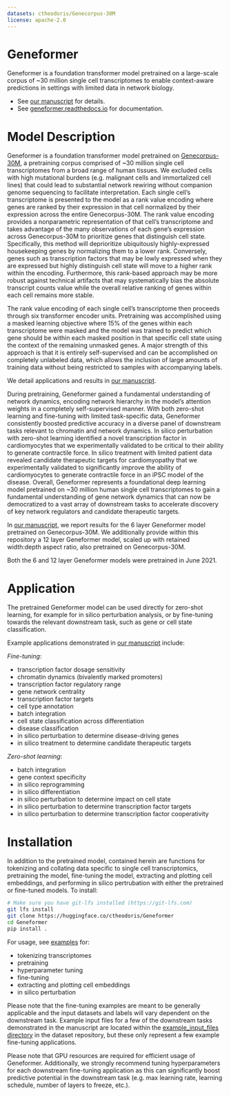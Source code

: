 ```yaml
---
datasets: ctheodoris/Genecorpus-30M
license: apache-2.0
---
```

# Geneformer
Geneformer is a foundation transformer model pretrained on a large-scale corpus of ~30 million single cell transcriptomes to enable context-aware predictions in settings with limited data in network biology.

- See [our manuscript](https://rdcu.be/ddrx0) for details.
- See [geneformer.readthedocs.io](https://geneformer.readthedocs.io) for documentation.

# Model Description
Geneformer is a foundation transformer model pretrained on [Genecorpus-30M](https://huggingface.co/datasets/ctheodoris/Genecorpus-30M), a pretraining corpus comprised of ~30 million single cell transcriptomes from a broad range of human tissues. We excluded cells with high mutational burdens (e.g. malignant cells and immortalized cell lines) that could lead to substantial network rewiring without companion genome sequencing to facilitate interpretation. Each single cell’s transcriptome is presented to the model as a rank value encoding where genes are ranked by their expression in that cell normalized by their expression across the entire Genecorpus-30M. The rank value encoding provides a nonparametric representation of that cell’s transcriptome and takes advantage of the many observations of each gene’s expression across Genecorpus-30M to prioritize genes that distinguish cell state. Specifically, this method will deprioritize ubiquitously highly-expressed housekeeping genes by normalizing them to a lower rank. Conversely, genes such as transcription factors that may be lowly expressed when they are expressed but highly distinguish cell state will move to a higher rank within the encoding. Furthermore, this rank-based approach may be more robust against technical artifacts that may systematically bias the absolute transcript counts value while the overall relative ranking of genes within each cell remains more stable.

The rank value encoding of each single cell’s transcriptome then proceeds through six transformer encoder units. Pretraining was accomplished using a masked learning objective where 15% of the genes within each transcriptome were masked and the model was trained to predict which gene should be within each masked position in that specific cell state using the context of the remaining unmasked genes. A major strength of this approach is that it is entirely self-supervised and can be accomplished on completely unlabeled data, which allows the inclusion of large amounts of training data without being restricted to samples with accompanying labels.

We detail applications and results in [our manuscript](https://rdcu.be/ddrx0).

During pretraining, Geneformer gained a fundamental understanding of network dynamics, encoding network hierarchy in the model’s attention weights in a completely self-supervised manner. With both zero-shot learning and fine-tuning with limited task-specific data, Geneformer consistently boosted predictive accuracy in a diverse panel of downstream tasks relevant to chromatin and network dynamics. In silico perturbation with zero-shot learning identified a novel transcription factor in cardiomyocytes that we experimentally validated to be critical to their ability to generate contractile force. In silico treatment with limited patient data revealed candidate therapeutic targets for cardiomyopathy that we experimentally validated to significantly improve the ability of cardiomyocytes to generate contractile force in an iPSC model of the disease. Overall, Geneformer represents a foundational deep learning model pretrained on ~30 million human single cell transcriptomes to gain a fundamental understanding of gene network dynamics that can now be democratized to a vast array of downstream tasks to accelerate discovery of key network regulators and candidate therapeutic targets.

In [our manuscript](https://rdcu.be/ddrx0), we report results for the 6 layer Geneformer model pretrained on Genecorpus-30M. We additionally provide within this repository a 12 layer Geneformer model, scaled up with retained width:depth aspect ratio, also pretrained on Genecorpus-30M.

Both the 6 and 12 layer Geneformer models were pretrained in June 2021.

# Application
The pretrained Geneformer model can be used directly for zero-shot learning, for example for in silico perturbation analysis, or by fine-tuning towards the relevant downstream task, such as gene or cell state classification.

Example applications demonstrated in [our manuscript](https://rdcu.be/ddrx0) include:

*Fine-tuning*:
- transcription factor dosage sensitivity
- chromatin dynamics (bivalently marked promoters)
- transcription factor regulatory range
- gene network centrality
- transcription factor targets
- cell type annotation
- batch integration
- cell state classification across differentiation
- disease classification
- in silico perturbation to determine disease-driving genes
- in silico treatment to determine candidate therapeutic targets

*Zero-shot learning*:
- batch integration
- gene context specificity
- in silico reprogramming
- in silico differentiation
- in silico perturbation to determine impact on cell state
- in silico perturbation to determine transcription factor targets
- in silico perturbation to determine transcription factor cooperativity

# Installation
In addition to the pretrained model, contained herein are functions for tokenizing and collating data specific to single cell transcriptomics, pretraining the model, fine-tuning the model, extracting and plotting cell embeddings, and performing in silico pertrubation with either the pretrained or fine-tuned models. To install:

```bash
# Make sure you have git-lfs installed (https://git-lfs.com)
git lfs install
git clone https://huggingface.co/ctheodoris/Geneformer
cd Geneformer
pip install .
```

For usage, see [examples](https://huggingface.co/ctheodoris/Geneformer/tree/main/examples) for:
- tokenizing transcriptomes
- pretraining
- hyperparameter tuning
- fine-tuning
- extracting and plotting cell embeddings
- in silico perturbation

Please note that the fine-tuning examples are meant to be generally applicable and the input datasets and labels will vary dependent on the downstream task. Example input files for a few of the downstream tasks demonstrated in the manuscript are located within the [example_input_files directory](https://huggingface.co/datasets/ctheodoris/Genecorpus-30M/tree/main/example_input_files) in the dataset repository, but these only represent a few example fine-tuning applications.

Please note that GPU resources are required for efficient usage of Geneformer. Additionally, we strongly recommend tuning hyperparameters for each downstream fine-tuning application as this can significantly boost predictive potential in the downstream task (e.g. max learning rate, learning schedule, number of layers to freeze, etc.).
